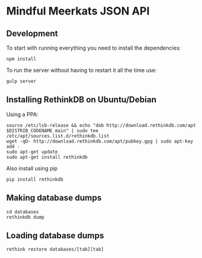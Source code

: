 # Mindful Meerkats JSON API

## Development

To start with running everything you need to install the dependencies:

	npm install
	
To run the server without having to restart it all the time use:

	gulp server

## Installing RethinkDB on Ubuntu/Debian

Using a PPA:

	source /etc/lsb-release && echo "deb http://download.rethinkdb.com/apt $DISTRIB_CODENAME main" | sudo tee /etc/apt/sources.list.d/rethinkdb.list
	wget -qO- http://download.rethinkdb.com/apt/pubkey.gpg | sudo apt-key add -
	sudo apt-get update
	sudo apt-get install rethinkdb


Also install using pip

    pip install rethinkdb

## Making database dumps

    cd databases
    rethinkdb dump

## Loading database dumps
    
    rethink restore databases/[tab][tab]

    

